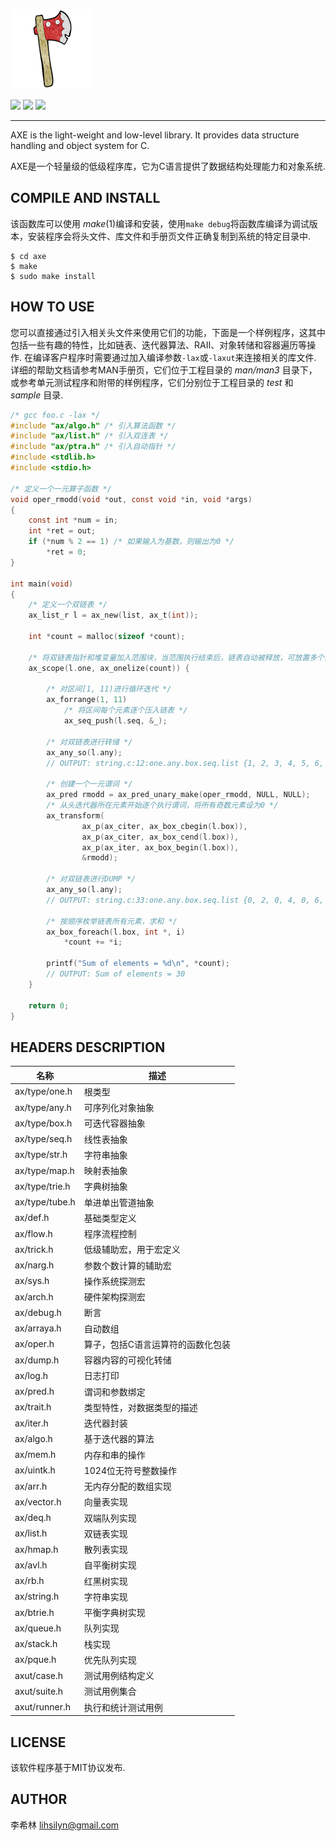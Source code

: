 ![AXE](./logo.png)

![](https://img.shields.io/badge/build-passing-green) ![](https://img.shields.io/badge/license-MIT-red) ![](https://img.shields.io/badge/language-C-purple)

---

AXE is the light-weight and low-level library. It provides data structure handling and object system for C.

AXE是一个轻量级的低级程序库，它为C语言提供了数据结构处理能力和对象系统.

## COMPILE AND INSTALL

该函数库可以使用 *make*(1)编译和安装，使用`make debug`将函数库编译为调试版本，安装程序会将头文件、库文件和手册页文件正确复制到系统的特定目录中.

```
$ cd axe
$ make
$ sudo make install
```

## HOW TO USE

您可以直接通过引入相关头文件来使用它们的功能，下面是一个样例程序，这其中包括一些有趣的特性，比如链表、迭代器算法、RAII、对象转储和容器遍历等操作. 在编译客户程序时需要通过加入编译参数`-lax`或`-laxut`来连接相关的库文件. 详细的帮助文档请参考MAN手册页，它们位于工程目录的 *man/man3* 目录下，或参考单元测试程序和附带的样例程序，它们分别位于工程目录的 *test* 和 *sample* 目录. 

```c
/* gcc foo.c -lax */
#include "ax/algo.h" /* 引入算法函数 */
#include "ax/list.h" /* 引入双连表 */
#include "ax/ptra.h" /* 引入自动指针 */
#include <stdlib.h>
#include <stdio.h>

/* 定义一个一元算子函数 */
void oper_rmodd(void *out, const void *in, void *args)
{
	const int *num = in;
	int *ret = out;
	if (*num % 2 == 1) /* 如果输入为基数，则输出为0 */
		*ret = 0;
}

int main(void)
{
	/* 定义一个双链表 */
	ax_list_r l = ax_new(list, ax_t(int));

	int *count = malloc(sizeof *count);

	/* 将双链表指针和堆变量加入范围块，当范围执行结束后，链表自动被释放，可放置多个指针 */
	ax_scope(l.one, ax_onelize(count)) {

		/* 对区间[1, 11)进行循环迭代 */
		ax_forrange(1, 11)
			/* 将区间每个元素逐个压入链表 */
			ax_seq_push(l.seq, &_);

		/* 对双链表进行转储 */
		ax_any_so(l.any);
		// OUTPUT: string.c:12:one.any.box.seq.list {1, 2, 3, 4, 5, 6, 7, 8, 9, 10}

		/* 创建一个一元谓词 */
		ax_pred rmodd = ax_pred_unary_make(oper_rmodd, NULL, NULL);
		/* 从头迭代器所在元素开始逐个执行谓词，将所有奇数元素设为0 */
		ax_transform(
				ax_p(ax_citer, ax_box_cbegin(l.box)),
				ax_p(ax_citer, ax_box_cend(l.box)),
				ax_p(ax_iter, ax_box_begin(l.box)),
				&rmodd);

		/* 对双链表进行DUMP */
		ax_any_so(l.any);
		// OUTPUT: string.c:33:one.any.box.seq.list {0, 2, 0, 4, 0, 6, 0, 8, 0, 10}

		/* 按顺序枚举链表所有元素，求和 */
		ax_box_foreach(l.box, int *, i)
			*count += *i;

		printf("Sum of elements = %d\n", *count);
		// OUTPUT: Sum of elements = 30
	}

	return 0;
}
```

## HEADERS DESCRIPTION

| 名称          | 描述 |
|---            |---   |
| ax/type/one.h  | 根类型 |
| ax/type/any.h  | 可序列化对象抽象 |
| ax/type/box.h  | 可迭代容器抽象 |
| ax/type/seq.h  | 线性表抽象 |
| ax/type/str.h  | 字符串抽象 |
| ax/type/map.h  | 映射表抽象 |
| ax/type/trie.h | 字典树抽象 |
| ax/type/tube.h | 单进单出管道抽象 |
| ax/def.h       | 基础类型定义 |
| ax/flow.h      | 程序流程控制 |
| ax/trick.h     | 低级辅助宏，用于宏定义 |
| ax/narg.h      | 参数个数计算的辅助宏 |
| ax/sys.h       | 操作系统探测宏 |
| ax/arch.h      | 硬件架构探测宏 |
| ax/debug.h     | 断言 |
| ax/arraya.h    | 自动数组 |
| ax/oper.h      | 算子，包括C语言运算符的函数化包装 |
| ax/dump.h      | 容器内容的可视化转储 |
| ax/log.h       | 日志打印 |
| ax/pred.h      | 谓词和参数绑定 |
| ax/trait.h     | 类型特性，对数据类型的描述 |
| ax/iter.h      | 迭代器封装 |
| ax/algo.h      | 基于迭代器的算法 |
| ax/mem.h       | 内存和串的操作 |
| ax/uintk.h     | 1024位无符号整数操作 |
| ax/arr.h       | 无内存分配的数组实现 |
| ax/vector.h    | 向量表实现 |
| ax/deq.h       | 双端队列实现 |
| ax/list.h      | 双链表实现 |
| ax/hmap.h      | 散列表实现 |
| ax/avl.h       | 自平衡树实现 |
| ax/rb.h        | 红黑树实现 |
| ax/string.h    | 字符串实现 |
| ax/btrie.h     | 平衡字典树实现 |
| ax/queue.h     | 队列实现 |
| ax/stack.h     | 栈实现 |
| ax/pque.h      | 优先队列实现 |
| axut/case.h    | 测试用例结构定义 |
| axut/suite.h   | 测试用例集合 |
| axut/runner.h  | 执行和统计测试用例 |

## LICENSE

该软件程序基于MIT协议发布.

## AUTHOR

李希林 <lihsilyn@gmail.com>

